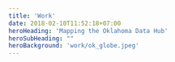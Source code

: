 ```yaml
---
title: 'Work'
date: 2018-02-10T11:52:18+07:00
heroHeading: 'Mapping the Oklahoma Data Hub'
heroSubHeading: ""
heroBackground: 'work/ok_globe.jpeg'
---
```


